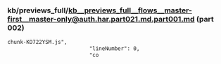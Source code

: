 ### kb/previews_full/kb__previews_full__flows__master-first__master-only@auth.har.part021.md.part001.md (part 002)

```md
chunk-KO722YSM.js",
                          "lineNumber": 0,
                          "co
```

```
